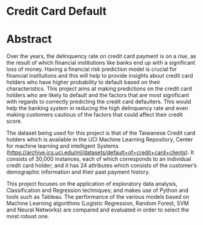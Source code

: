 # Credit Card Default


# Abstract
Over the years, the delinquency rate on credit card payment is on a rise, as the result of which financial institutions like banks end up with a significant loss of money. Having a financial risk prediction model is crucial for financial institutions and this will help to provide insights about credit card holders who have higher probability to default based on their characteristics. This project aims at making predictions on the credit card holders who are likely to default and the factors that are most significant with regards to correctly predicting the credit card defaulters. This would help the banking system in reducing the high delinquency rate and even making customers cautious of the factors that could affect their credit score.

The dataset being used for this project is that of the Taiwanese Credit card holders which is available in the UCI Machine Learning Repository, Center for machine learning and intelligent Systems (https://archive.ics.uci.edu/ml/datasets/default+of+credit+card+clients). It consists of 30,000 instances, each of which corresponds to an individual credit card holder; and it has 24 attributes which consists of the customer’s demographic information and their past payment history. 

This project focuses on the application of exploratory data analysis, Classification and Regression techniques; and makes use of Python and tools such as Tableau. The performance of the various models based on Machine Learning algorithms (Logistic Regression, Random Forest, SVM and Neural Networks) are compared and evaluated in order to select the most robust one.
